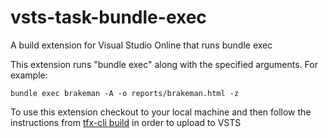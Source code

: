 # vsts-task-bundle-exec
A build extension for Visual Studio Online that runs bundle exec

This extension runs "bundle exec" along with the specified arguments. For example:
```
bundle exec brakeman -A -o reports/brakeman.html -z
```
To use this extension checkout to your local machine and then follow the instructions from [tfx-cli build](https://github.com/Microsoft/tfs-cli/blob/master/docs/buildtasks.md) in order to upload to VSTS
